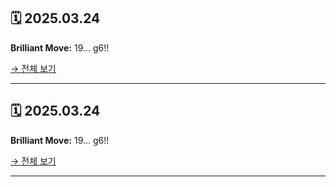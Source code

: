 ## 🗓 2025.03.24
**Brilliant Move:** 19... g6!!

[→ 전체 보기](_posts/brilliant-2025.03.24.md)

---

## 🗓 2025.03.24
**Brilliant Move:** 19... g6!!

[→ 전체 보기](_posts/brilliant-2025.03.24-2.md)

---


